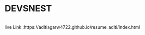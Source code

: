 <h1><b>DEVSNEST</b></h1>
<br />
live Link :https://aditiagarw4722.github.io/resume_aditi/index.html
